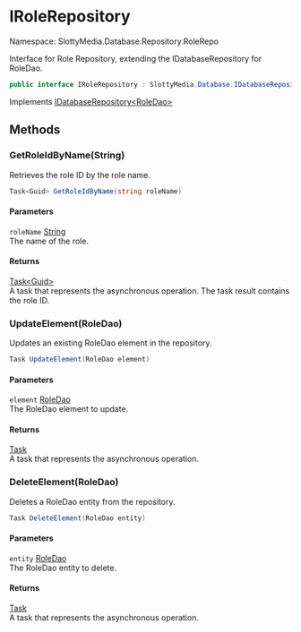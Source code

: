 # IRoleRepository

Namespace: SlottyMedia.Database.Repository.RoleRepo

Interface for Role Repository, extending the IDatabaseRepository for RoleDao.

```csharp
public interface IRoleRepository : SlottyMedia.Database.IDatabaseRepository`1[[SlottyMedia.Database.Daos.RoleDao, SlottyMedia.Database, Version=1.0.0.0, Culture=neutral, PublicKeyToken=null]]
```

Implements [IDatabaseRepository&lt;RoleDao&gt;](./slottymedia.database.idatabaserepository-1.md)

## Methods

### **GetRoleIdByName(String)**

Retrieves the role ID by the role name.

```csharp
Task<Guid> GetRoleIdByName(string roleName)
```

#### Parameters

`roleName` [String](https://docs.microsoft.com/en-us/dotnet/api/system.string)<br>
The name of the role.

#### Returns

[Task&lt;Guid&gt;](https://docs.microsoft.com/en-us/dotnet/api/system.threading.tasks.task-1)<br>
A task that represents the asynchronous operation. The task result contains the role ID.

### **UpdateElement(RoleDao)**

Updates an existing RoleDao element in the repository.

```csharp
Task UpdateElement(RoleDao element)
```

#### Parameters

`element` [RoleDao](./slottymedia.database.daos.roledao.md)<br>
The RoleDao element to update.

#### Returns

[Task](https://docs.microsoft.com/en-us/dotnet/api/system.threading.tasks.task)<br>
A task that represents the asynchronous operation.

### **DeleteElement(RoleDao)**

Deletes a RoleDao entity from the repository.

```csharp
Task DeleteElement(RoleDao entity)
```

#### Parameters

`entity` [RoleDao](./slottymedia.database.daos.roledao.md)<br>
The RoleDao entity to delete.

#### Returns

[Task](https://docs.microsoft.com/en-us/dotnet/api/system.threading.tasks.task)<br>
A task that represents the asynchronous operation.
